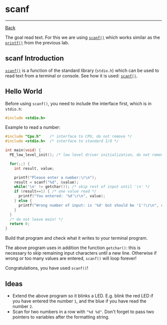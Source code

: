 ﻿# scanf

---

[Back](../instructions.md)

The goal read text. For this we are using [```scanf()```](../io/scanf.md) which works similar as the [```printf()```](../io/printf.md) from the previous lab.

## scanf Introduction
[```scanf()```](../io/scanf.md) is a function of the standard library (```stdio.h```) which can be used to read text from a terminal or console.
See how it is used: [```scanf()```](../io/scanf.md).


## Hello World
Before using ```scanf()```, you need to include the interface first, which is in ```stdio.h```:
```c
#include <stdio.h>
```

Example to read a number:

```c
#include "Cpu.h"    /* interface to CPU, do not remove */
#include <stdio.h>  /* interface to standard I/O */

int main(void) {
  PE_low_level_init(); /* low level driver initialization, do not remove */

  for(;;) {
    int result, value;

    printf("Please enter a number:\r\n");
    result = scanf("%d", &value);
    while('\n' != getchar()); /* skip rest of input until '\n' */
    if (result==1) { /* one value read */
      printf("You entered: '%d'\r\n", value);
    } else {
      printf("Wrong number of input: is '%d' but should be '1'!\r\n", result);
    }
  }
  /* do not leave main! */
  return 0;
}

```
Build that program and check what it writes to your terminal program.

The above program uses in addition the function ```getchar()```: this is necessary to skip remaining input characters until a new line. Otherwise if wrong or too many values are entered, ```scanf()``` will loop forever!

Congratulations, you have used ```scanf()```!

## Ideas
* Extend the above program so it blinks a LED. E.g. blink the red LED if you have entered the number ```1```, and the blue if you have read the number ```2```.
* Scan for two numbers in a row with ```"%d %d"```. Don't forget to pass two pointers to variables after the formatting string.



